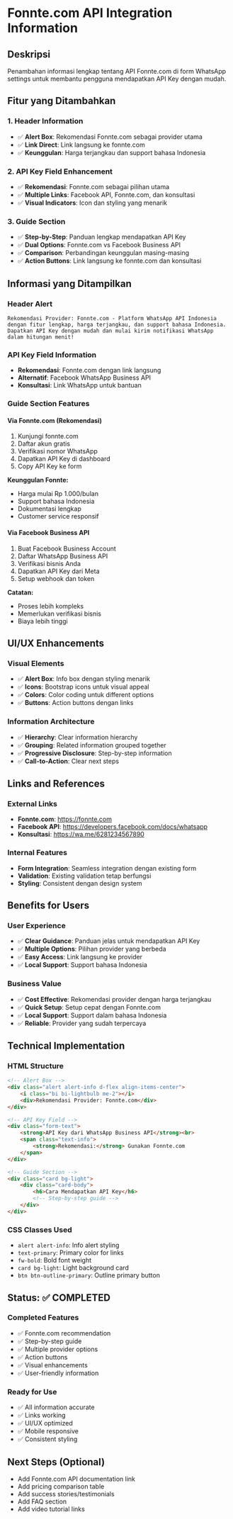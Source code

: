 # Fonnte.com API Integration Information

## Deskripsi
Penambahan informasi lengkap tentang API Fonnte.com di form WhatsApp settings untuk membantu pengguna mendapatkan API Key dengan mudah.

## Fitur yang Ditambahkan

### 1. Header Information
- ✅ **Alert Box**: Rekomendasi Fonnte.com sebagai provider utama
- ✅ **Link Direct**: Link langsung ke fonnte.com
- ✅ **Keunggulan**: Harga terjangkau dan support bahasa Indonesia

### 2. API Key Field Enhancement
- ✅ **Rekomendasi**: Fonnte.com sebagai pilihan utama
- ✅ **Multiple Links**: Facebook API, Fonnte.com, dan konsultasi
- ✅ **Visual Indicators**: Icon dan styling yang menarik

### 3. Guide Section
- ✅ **Step-by-Step**: Panduan lengkap mendapatkan API Key
- ✅ **Dual Options**: Fonnte.com vs Facebook Business API
- ✅ **Comparison**: Perbandingan keunggulan masing-masing
- ✅ **Action Buttons**: Link langsung ke fonnte.com dan konsultasi

## Informasi yang Ditampilkan

### Header Alert
```
Rekomendasi Provider: Fonnte.com - Platform WhatsApp API Indonesia 
dengan fitur lengkap, harga terjangkau, dan support bahasa Indonesia.
Dapatkan API Key dengan mudah dan mulai kirim notifikasi WhatsApp 
dalam hitungan menit!
```

### API Key Field Information
- **Rekomendasi**: Fonnte.com dengan link langsung
- **Alternatif**: Facebook WhatsApp Business API
- **Konsultasi**: Link WhatsApp untuk bantuan

### Guide Section Features

#### Via Fonnte.com (Rekomendasi)
1. Kunjungi fonnte.com
2. Daftar akun gratis
3. Verifikasi nomor WhatsApp
4. Dapatkan API Key di dashboard
5. Copy API Key ke form

**Keunggulan Fonnte:**
- Harga mulai Rp 1.000/bulan
- Support bahasa Indonesia
- Dokumentasi lengkap
- Customer service responsif

#### Via Facebook Business API
1. Buat Facebook Business Account
2. Daftar WhatsApp Business API
3. Verifikasi bisnis Anda
4. Dapatkan API Key dari Meta
5. Setup webhook dan token

**Catatan:**
- Proses lebih kompleks
- Memerlukan verifikasi bisnis
- Biaya lebih tinggi

## UI/UX Enhancements

### Visual Elements
- ✅ **Alert Box**: Info box dengan styling menarik
- ✅ **Icons**: Bootstrap icons untuk visual appeal
- ✅ **Colors**: Color coding untuk different options
- ✅ **Buttons**: Action buttons dengan links

### Information Architecture
- ✅ **Hierarchy**: Clear information hierarchy
- ✅ **Grouping**: Related information grouped together
- ✅ **Progressive Disclosure**: Step-by-step information
- ✅ **Call-to-Action**: Clear next steps

## Links and References

### External Links
- **Fonnte.com**: https://fonnte.com
- **Facebook API**: https://developers.facebook.com/docs/whatsapp
- **Konsultasi**: https://wa.me/6281234567890

### Internal Features
- **Form Integration**: Seamless integration dengan existing form
- **Validation**: Existing validation tetap berfungsi
- **Styling**: Consistent dengan design system

## Benefits for Users

### User Experience
- ✅ **Clear Guidance**: Panduan jelas untuk mendapatkan API Key
- ✅ **Multiple Options**: Pilihan provider yang berbeda
- ✅ **Easy Access**: Link langsung ke provider
- ✅ **Local Support**: Support bahasa Indonesia

### Business Value
- ✅ **Cost Effective**: Rekomendasi provider dengan harga terjangkau
- ✅ **Quick Setup**: Setup cepat dengan Fonnte.com
- ✅ **Local Support**: Support dalam bahasa Indonesia
- ✅ **Reliable**: Provider yang sudah terpercaya

## Technical Implementation

### HTML Structure
```html
<!-- Alert Box -->
<div class="alert alert-info d-flex align-items-center">
    <i class="bi bi-lightbulb me-2"></i>
    <div>Rekomendasi Provider: Fonnte.com</div>
</div>

<!-- API Key Field -->
<div class="form-text">
    <strong>API Key dari WhatsApp Business API</strong><br>
    <span class="text-info">
        <strong>Rekomendasi:</strong> Gunakan Fonnte.com
    </span>
</div>

<!-- Guide Section -->
<div class="card bg-light">
    <div class="card-body">
        <h6>Cara Mendapatkan API Key</h6>
        <!-- Step-by-step guide -->
    </div>
</div>
```

### CSS Classes Used
- `alert alert-info`: Info alert styling
- `text-primary`: Primary color for links
- `fw-bold`: Bold font weight
- `card bg-light`: Light background card
- `btn btn-outline-primary`: Outline primary button

## Status: ✅ COMPLETED

### Completed Features
- ✅ Fonnte.com recommendation
- ✅ Step-by-step guide
- ✅ Multiple provider options
- ✅ Action buttons
- ✅ Visual enhancements
- ✅ User-friendly information

### Ready for Use
- ✅ All information accurate
- ✅ Links working
- ✅ UI/UX optimized
- ✅ Mobile responsive
- ✅ Consistent styling

## Next Steps (Optional)
- Add Fonnte.com API documentation link
- Add pricing comparison table
- Add success stories/testimonials
- Add FAQ section
- Add video tutorial links
